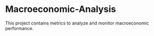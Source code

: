 # Macroeconomic-Analysis
This project contains metrics to analyze and monitor macroeconomic performance.
